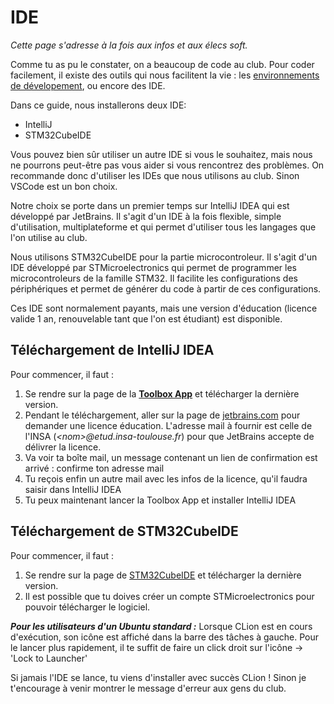 # IDE

*Cette page s'adresse à la fois aux infos et aux élecs soft.*

Comme tu as pu le constater, on a beaucoup de code au club. Pour coder facilement, il existe des outils qui nous facilitent la vie : les [environnements de dévelopement](https://fr.wikipedia.org/wiki/Environnement_de_d%C3%A9veloppement), ou encore des IDE.

Dans ce guide, nous installerons deux IDE:
* IntelliJ
* STM32CubeIDE

Vous pouvez bien sûr utiliser un autre IDE si vous le souhaitez, mais nous ne pourrons peut-être pas vous aider si vous rencontrez des problèmes. On recommande donc d'utiliser les IDEs que nous utilisons au club. Sinon VSCode est un bon choix.

Notre choix se porte dans un premier temps sur IntelliJ IDEA qui est développé par JetBrains. Il s'agit d'un IDE à la fois flexible, simple d'utilisation, multiplateforme et qui permet d'utiliser tous les langages que l'on utilise au club.

Nous utilisons STM32CubeIDE pour la partie microcontroleur. Il s'agit d'un IDE développé par STMicroelectronics qui permet de programmer les microcontroleurs de la famille STM32. Il facilite les configurations des périphériques et permet de générer du code à partir de ces configurations.

Ces IDE sont normalement payants, mais une version d'éducation (licence valide 1 an, renouvelable tant que l'on est étudiant) est disponible.

## Téléchargement de IntelliJ IDEA

Pour commencer, il faut :

1. Se rendre sur la page de la [**Toolbox App**](https://www.jetbrains.com/toolbox/app/?fromMenu) et télécharger la dernière version.
2. Pendant le téléchargement, aller sur la page de [jetbrains.com](https://www.jetbrains.com/shop/eform/students) pour demander une licence éducation. L'adresse mail à fournir est celle de l'INSA (*\<nom>@etud.insa-toulouse.fr*) pour que JetBrains accepte de délivrer la licence.
3. Va voir ta boîte mail, un message contenant un lien de confirmation est arrivé : confirme ton adresse mail
4. Tu reçois enfin un autre mail avec les infos de la licence, qu'il faudra saisir dans IntelliJ IDEA
5. Tu peux maintenant lancer la Toolbox App et installer IntelliJ IDEA

## Téléchargement de STM32CubeIDE

Pour commencer, il faut :

1. Se rendre sur la page de [STM32CubeIDE](https://www.st.com/en/development-tools/stm32cubeide.html) et télécharger la dernière version.
2. Il est possible que tu doives créer un compte STMicroelectronics pour pouvoir télécharger le logiciel.


***Pour les utilisateurs d'un Ubuntu standard :*** Lorsque CLion est en cours d'exécution, son icône est affiché dans la barre des tâches à gauche. Pour le lancer plus rapidement, il te suffit de faire un click droit sur l'icône -> 'Lock to Launcher'

Si jamais l'IDE se lance, tu viens d'installer avec succès CLion ! Sinon je t'encourage à venir montrer le message d'erreur aux gens du club.